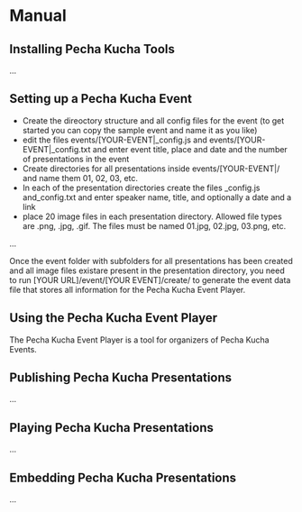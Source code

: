 # Manual

## Installing Pecha Kucha Tools
...

## Setting up a Pecha Kucha Event
- Create the direoctory structure and all config files for the event (to get started you can copy the sample event and name it as you like)
- edit the files events/[YOUR-EVENT|_config.js and events/[YOUR-EVENT|_config.txt and enter event title, place and date and the number of presentations in the event
- Create directories for all presentations inside events/[YOUR-EVENT|/ and name them 01, 02, 03, etc.
- In each of the presentation directories create the files _config.js and_config.txt and enter speaker name, title, and optionally a date
and a link
- place 20 image files in each presentation directory. Allowed file types are .png, .jpg, .gif. The files must be named 01.jpg, 02.jpg, 03.png, etc.

...

Once the event folder with subfolders for all presentations has been created and all image files existare present in the presentation directory, you need to run [YOUR URL]/event/[YOUR EVENT]/create/ to generate the event data file that stores all information for the Pecha Kucha Event Player. 

## Using the Pecha Kucha Event Player
The Pecha Kucha Event Player is a tool for organizers of Pecha Kucha Events.

## Publishing Pecha Kucha Presentations
...

## Playing Pecha Kucha Presentations
...

## Embedding Pecha Kucha Presentations
...


